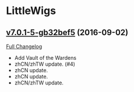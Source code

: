 # LittleWigs

## [v7.0.1-5-gb32bef5](https://github.com/BigWigsMods/LittleWigs/tree/b32bef54e954db3756132975c704ce000217c43b) (2016-09-02) [](#top)
[Full Changelog](https://github.com/BigWigsMods/LittleWigs/compare/v7.0.1...b32bef54e954db3756132975c704ce000217c43b)

-   Add Vault of the Wardens  
-   zhCN/zhTW update. (#4)  
-   zhCN update.  
-   zhCN update.  
-   zhCN/zhTW update.  
